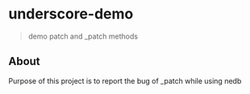 # underscore-demo

> demo patch and _patch methods

## About
Purpose of this project is to report the bug of _patch while using nedb


